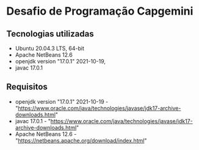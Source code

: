 # Desafio de Programação Capgemini

## Tecnologias utilizadas
- Ubuntu 20.04.3 LTS, 64-bit
- Apache NetBeans 12.6
- openjdk version "17.0.1" 2021-10-19, 
- javac 17.0.1 


## Requisitos
- openjdk version "17.0.1" 2021-10-19 - "https://www.oracle.com/java/technologies/javase/jdk17-archive-downloads.html"
- javac 17.0.1 - "https://www.oracle.com/java/technologies/javase/jdk17-archive-downloads.html"
- Apache NetBeans 12.6 - "https://netbeans.apache.org/download/index.html"

